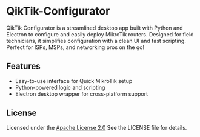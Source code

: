 # QikTik-Configurator
QikTik Configurator is a streamlined desktop app built with Python and Electron to configure and easily deploy MikroTik routers. Designed for field technicians, it simplifies configuration with a clean UI and fast scripting. Perfect for ISPs, MSPs, and networking pros on the go!

## Features
- Easy-to-use interface for Quick MikroTik setup
- Python-powered logic and scripting
- Electron desktop wrapper for cross-platform support

## License
Licensed under the [Apache License 2.0]([http://www.apache.org/licenses/LICENSE-2.0])
See the LICENSE file for details.
